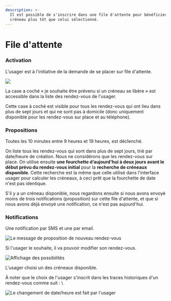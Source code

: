 ```yaml
---
description: >-
  Il est possible de s'inscrire dans une file d'attente pour bénéficier d'un
  créneau plus tôt que celui sélectionné.
---
```


# File d'attente

### Activation

L'usager est à l'initiative de la demande de se placer sur file d'attente.

![](../../.gitbook/assets/screenshot\_2021-06-03-rdv-solidarites.png)

La case a coché « je souhaite être prévenu si un créneau se libère » est accessible dans la liste des rendez-vous de l'usager.

Cette case à coché est visible pour tous les rendez-vous qui ont lieu dans plus de sept jours et qui ne sont pas à domicile (donc uniquement disponible pour les rendez-vous sur place et au téléphone).

### Propositions

Toutes les 10 minutes entre 9 heures et 19 heures, est déclenché.

On liste tous les rendez-vous qui sont dans plus de sept jours, trié par date/heure de création. Nous ne considérons que les rendez-vous sur place. On utilise ensuite **une fourchette d’aujourd'hui à deux jours avant le début prévu du rendez-vous initial** pour la **recherche de créneaux disponible**. Cette recherche est la même que celle utilisé dans l'interface usager pour calculer les créneaux, à ceci prêt que la fourchette de date n'est pas identique.

S'il y a un créneau disponible, nous regardons ensuite si nous avons envoyé moins de trois notifications (proposition) sur cette file d'attente, et que si nous avons déjà envoyé une notification, ce n'est pas aujourd'hui.

### Notifications

Une notification par SMS et une par email.

![Le message de proposition de nouveau rendez-vous](../../.gitbook/assets/screenshot\_2021-06-10-letteropenerweb.png)

Si l'usager le souhaite, il va pouvoir modifier son rendez-vous.

![Affichage des possibilités](../../.gitbook/assets/screenshot\_2021-06-10-creneaux-disponibles-rdv-solidarites.png)

&#x20;L'usager choisi un des créneaux disponible.

À noter que le choix de l'usager s'inscrit dans les traces historiques d'un rendez-vous comme suit : \


![Le changement de date/heure est fait par l'usager](../../.gitbook/assets/screenshot\_2021-06-10-votre-agendardv-lea-dupont-rdv-solidarites.png)



